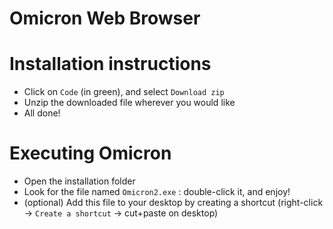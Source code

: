 # Omicron Web Browser

# Installation instructions

- Click on ``Code`` (in green), and select ``Download zip``
- Unzip the downloaded file wherever you would like
- All done!

# Executing Omicron

- Open the installation folder 
- Look for the file named ``Omicron2.exe`` : double-click it, and enjoy!
- (optional) Add this file to your desktop by creating a shortcut (right-click -> ``Create a shortcut`` -> cut+paste on desktop)
